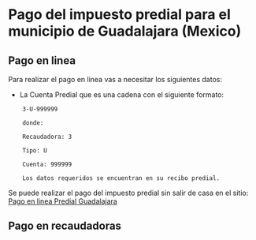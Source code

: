 # Pago del impuesto predial para el municipio de Guadalajara (Mexico)

## Pago en linea

Para realizar el pago en linea vas a necesitar los siguientes datos:

- La Cuenta Predial que es una cadena con el siguiente formato:

```
    3-U-999999

    donde: 

    Recaudadora: 3

    Tipo: U

    Cuenta: 999999

    Los datos requeridos se encuentran en su recibo predial.
```


Se puede realizar el pago del impuesto predial sin salir de casa en el sitio:
[Pago en linea Predial Guadalajara][pago_predial_gdl]

## Pago en recaudadoras

[pago_predial_gdl]: https://pagoenlinea.guadalajara.gob.mx/impuestopredial/#/consulta